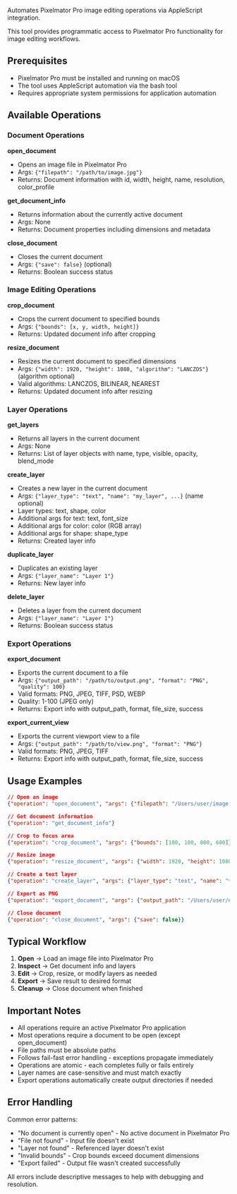 Automates Pixelmator Pro image editing operations via AppleScript integration.

This tool provides programmatic access to Pixelmator Pro functionality for image editing workflows.

## Prerequisites

- Pixelmator Pro must be installed and running on macOS
- The tool uses AppleScript automation via the bash tool
- Requires appropriate system permissions for application automation

## Available Operations

### Document Operations

**open_document**
- Opens an image file in Pixelmator Pro
- Args: `{"filepath": "/path/to/image.jpg"}`
- Returns: Document information with id, width, height, name, resolution, color_profile

**get_document_info**  
- Returns information about the currently active document
- Args: None
- Returns: Document properties including dimensions and metadata

**close_document**
- Closes the current document
- Args: `{"save": false}` (optional)
- Returns: Boolean success status

### Image Editing Operations

**crop_document**
- Crops the current document to specified bounds
- Args: `{"bounds": [x, y, width, height]}`
- Returns: Updated document info after cropping

**resize_document**
- Resizes the current document to specified dimensions  
- Args: `{"width": 1920, "height": 1080, "algorithm": "LANCZOS"}` (algorithm optional)
- Valid algorithms: LANCZOS, BILINEAR, NEAREST
- Returns: Updated document info after resizing

### Layer Operations

**get_layers**
- Returns all layers in the current document
- Args: None
- Returns: List of layer objects with name, type, visible, opacity, blend_mode

**create_layer**
- Creates a new layer in the current document
- Args: `{"layer_type": "text", "name": "my_layer", ...}` (name optional)
- Layer types: text, shape, color
- Additional args for text: text, font_size
- Additional args for color: color (RGB array)
- Additional args for shape: shape_type
- Returns: Created layer info

**duplicate_layer**
- Duplicates an existing layer
- Args: `{"layer_name": "Layer 1"}`
- Returns: New layer info

**delete_layer**
- Deletes a layer from the current document
- Args: `{"layer_name": "Layer 1"}`
- Returns: Boolean success status

### Export Operations

**export_document**
- Exports the current document to a file
- Args: `{"output_path": "/path/to/output.png", "format": "PNG", "quality": 100}`
- Valid formats: PNG, JPEG, TIFF, PSD, WEBP
- Quality: 1-100 (JPEG only)
- Returns: Export info with output_path, format, file_size, success

**export_current_view**
- Exports the current viewport view to a file
- Args: `{"output_path": "/path/to/view.png", "format": "PNG"}`
- Valid formats: PNG, JPEG, TIFF
- Returns: Export info with output_path, format, file_size, success

## Usage Examples

```json
// Open an image
{"operation": "open_document", "args": {"filepath": "/Users/user/image.jpg"}}

// Get document information
{"operation": "get_document_info"}

// Crop to focus area
{"operation": "crop_document", "args": {"bounds": [100, 100, 800, 600]}}

// Resize image
{"operation": "resize_document", "args": {"width": 1920, "height": 1080, "algorithm": "LANCZOS"}}

// Create a text layer
{"operation": "create_layer", "args": {"layer_type": "text", "name": "title", "text": "Hello World", "font_size": 64}}

// Export as PNG
{"operation": "export_document", "args": {"output_path": "/Users/user/output.png", "format": "PNG"}}

// Close document
{"operation": "close_document", "args": {"save": false}}
```

## Typical Workflow

1. **Open** → Load an image file into Pixelmator Pro
2. **Inspect** → Get document info and layers 
3. **Edit** → Crop, resize, or modify layers as needed
4. **Export** → Save result to desired format
5. **Cleanup** → Close document when finished

## Important Notes

- All operations require an active Pixelmator Pro application
- Most operations require a document to be open (except open_document)
- File paths must be absolute paths
- Follows fail-fast error handling - exceptions propagate immediately
- Operations are atomic - each completes fully or fails entirely
- Layer names are case-sensitive and must match exactly
- Export operations automatically create output directories if needed

## Error Handling

Common error patterns:
- "No document is currently open" - No active document in Pixelmator Pro
- "File not found" - Input file doesn't exist  
- "Layer not found" - Referenced layer doesn't exist
- "Invalid bounds" - Crop bounds exceed document dimensions
- "Export failed" - Output file wasn't created successfully

All errors include descriptive messages to help with debugging and resolution.